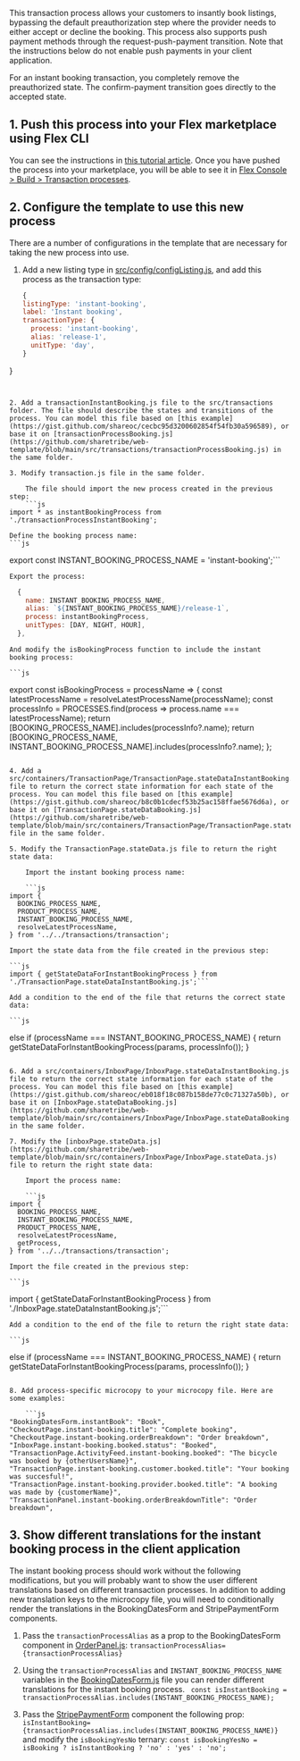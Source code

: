 This transaction process allows your customers to insantly book listings, bypassing the default preauthorization step where the provider needs to either accept or decline the booking. This process also supports push payment methods through the request-push-payment transition. Note that the instructions below do not enable push payments in your client application.

For an instant booking transaction, you completely remove the preauthorized state. The confirm-payment transition goes directly to the accepted state. 

## 1. Push this process into your Flex marketplace using Flex CLI

You can see the instructions in [this tutorial article](https://www.sharetribe.com/docs/tutorial/create-transaction-process/). Once you have pushed the process into your marketplace, you will be able to see it in [Flex Console > Build > Transaction processes](https://flex-console.sharetribe.com/transaction-processes/).

## 2. Configure the template to use this new process

There are a number of configurations in the template that are necessary for taking the new process into use.


1. Add a new listing type in [src/config/configListing.js](https://github.com/sharetribe/web-template/blob/main/src/config/configListing.js), and add this process as the transaction type:

    ```js
   {
    listingType: 'instant-booking',
    label: 'Instant booking',
    transactionType: {
      process: 'instant-booking',
      alias: 'release-1',
      unitType: 'day',
    }
  }
```


2. Add a transactionInstantBooking.js file to the src/transactions folder. The file should describe the states and transitions of the process. You can model this file based on [this example](https://gist.github.com/shareoc/cecbc95d3200602854f54fb30a596589), or base it on [transactionProcessBooking.js](https://github.com/sharetribe/web-template/blob/main/src/transactions/transactionProcessBooking.js) in the same folder.

3. Modify transaction.js file in the same folder. 

    The file should import the new process created in the previous step:
    ```js
import * as instantBookingProcess from './transactionProcessInstantBooking';
```

    Define the booking process name:
    ```js 
export const INSTANT_BOOKING_PROCESS_NAME = 'instant-booking';```

    Export the process:
```js
  {
    name: INSTANT_BOOKING_PROCESS_NAME,
    alias: `${INSTANT_BOOKING_PROCESS_NAME}/release-1`,
    process: instantBookingProcess,
    unitTypes: [DAY, NIGHT, HOUR],
  },
  ```

    And modify the isBookingProcess function to include the instant booking process:

    ```js
  export const isBookingProcess = processName => {
  const latestProcessName = resolveLatestProcessName(processName);
  const processInfo = PROCESSES.find(process => process.name === latestProcessName);
  return [BOOKING_PROCESS_NAME].includes(processInfo?.name);
  return [BOOKING_PROCESS_NAME, INSTANT_BOOKING_PROCESS_NAME].includes(processInfo?.name);
};
```

4. Add a src/containers/TransactionPage/TransactionPage.stateDataInstantBooking.js file to return the correct state information for each state of the process. You can model this file based on [this example](https://gist.github.com/shareoc/b8c0b1cdecf53b25ac158ffae5676d6a), or base it on [TransactionPage.stateDataBooking.js](https://github.com/sharetribe/web-template/blob/main/src/containers/TransactionPage/TransactionPage.stateDataBooking.js) file in the same folder.

5. Modify the TransactionPage.stateData.js file to return the right state data:

    Import the instant booking process name:

    ```js
import {
  BOOKING_PROCESS_NAME,
  PRODUCT_PROCESS_NAME,
  INSTANT_BOOKING_PROCESS_NAME,
  resolveLatestProcessName,
} from '../../transactions/transaction';
```

    Import the state data from the file created in the previous step:

    ```js 
    import { getStateDataForInstantBookingProcess } from './TransactionPage.stateDataInstantBooking.js';```

    Add a condition to the end of the file that returns the correct state data:

    ```js
 else if (processName === INSTANT_BOOKING_PROCESS_NAME) {
    return getStateDataForInstantBookingProcess(params, processInfo());
  }
```

6. Add a src/containers/InboxPage/InboxPage.stateDataInstantBooking.js file to return the correct state information for each state of the process. You can model this file based on [this example](https://gist.github.com/shareoc/eb018f18c087b158de77c0c71327a50b), or base it on [InboxPage.stateDataBooking.js](https://github.com/sharetribe/web-template/blob/main/src/containers/InboxPage/InboxPage.stateDataBooking.js) in the same folder.

7. Modify the [inboxPage.stateData.js](https://github.com/sharetribe/web-template/blob/main/src/containers/InboxPage/InboxPage.stateData.js) file to return the right state data:

    Import the process name:

    ```js
import {
  BOOKING_PROCESS_NAME,
  INSTANT_BOOKING_PROCESS_NAME,
  PRODUCT_PROCESS_NAME,
  resolveLatestProcessName,
  getProcess,
} from '../../transactions/transaction';
```

    Import the file created in the previous step:

    ```js 
import { getStateDataForInstantBookingProcess } from './InboxPage.stateDataInstantBooking.js';```

    Add a condition to the end of the file to return the right state data:

    ```js
 else if (processName === INSTANT_BOOKING_PROCESS_NAME) {
    return getStateDataForInstantBookingProcess(params, processInfo());
  } 
```

8. Add process-specific microcopy to your microcopy file. Here are some examples:

    ```js
"BookingDatesForm.instantBook": "Book",
"CheckoutPage.instant-booking.title": "Complete booking",
"CheckoutPage.instant-booking.orderBreakdown": "Order breakdown",
"InboxPage.instant-booking.booked.status": "Booked",
"TransactionPage.ActivityFeed.instant-booking.booked": "The bicycle was booked by {otherUsersName}",
"TransactionPage.instant-booking.customer.booked.title": "Your booking was succesful!",
"TransactionPage.instant-booking.provider.booked.title": "A booking was made by {customerName}",
"TransactionPanel.instant-booking.orderBreakdownTitle": "Order breakdown",
```


## 3. Show different translations for the instant booking process in the client application

The instant booking process should work without the following modifications, but you will probably want to show the user different translations based on different transaction processes. In addition to adding new translation keys to the microcopy file, you will need to conditionally render the translations in the BookingDatesForm and StripePaymentForm components. 

1. Pass the `transactionProcessAlias` as a prop to the BookingDatesForm component in [OrderPanel.js](https://github.com/sharetribe/web-template/blob/main/src/components/OrderPanel/OrderPanel.js#L236-L253): `transactionProcessAlias={transactionProcessAlias}`

2. Using the `transactionProcessAlias` and `INSTANT_BOOKING_PROCESS_NAME` variables in the [BookingDatesForm.js](https://github.com/sharetribe/web-template/blob/main/src/components/OrderPanel/BookingDatesForm/BookingDatesForm.js) file you can render different translations for the instant booking process.
` const isInstantBooking = transactionProcessAlias.includes(INSTANT_BOOKING_PROCESS_NAME);`

3. Pass the [StripePaymentForm](https://github.com/sharetribe/web-template/blob/main/src/containers/CheckoutPage/StripePaymentForm/StripePaymentForm.js) component the following prop:
`isInstantBooking={transactionProcessAlias.includes(INSTANT_BOOKING_PROCESS_NAME)}`
and modify the `isBookingYesNo` ternary:  `const isBookingYesNo = isBooking ? isInstantBooking ? 'no' : 'yes' : 'no';`
